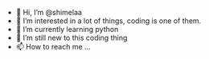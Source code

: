 - 👋 Hi, I’m @shimelaa
- 👀 I’m interested in a lot of things, coding is one of them.
- 🌱 I’m currently learning python
- 💞️ I’m still new to this coding thing
- 📫 How to reach me ...

<!---
shimelaa/shimelaa is a ✨ special ✨ repository because its `README.md` (this file) appears on your GitHub profile.
You can click the Preview link to take a look at your changes.
--->
